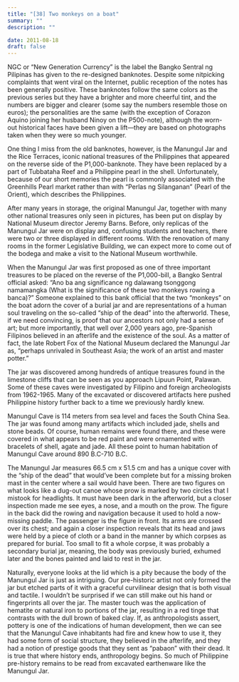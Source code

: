 ```yaml
---
title: "[38] Two monkeys on a boat"
summary: ""
description: ""

date: 2011-08-18
draft: false
---
```


NGC or “New Generation Currency” is the label the Bangko Sentral ng Pilipinas has given to the re-designed banknotes. Despite some nitpicking complaints that went viral on the Internet, public reception of the notes has been generally positive. These banknotes follow the same colors as the previous series but they have a brighter and more cheerful tint, and the numbers are bigger and clearer (some say the numbers resemble those on euros); the personalities are the same (with the exception of Corazon Aquino joining her husband Ninoy on the P500-note), although the worn-out historical faces have been given a lift—they are based on photographs taken when they were so much younger.

One thing I miss from the old banknotes, however, is the Manungul Jar and the Rice Terraces, iconic national treasures of the  Philippines that appeared on the reverse side of the P1,000-banknote. They have been replaced by a part of Tubbataha Reef and a Philippine pearl in the shell. Unfortunately, because of our short memories the pearl is commonly associated with the Greenhills Pearl market rather than with “Perlas ng Silanganan” (Pearl of the Orient), which describes the Philippines.

After many years in storage, the original Manungul Jar, together with many other national treasures only seen in pictures, has been put on display by National Museum director Jeremy Barns. Before, only replicas of the Manungul Jar were on display and, confusing students and  teachers, there were two or three displayed in different rooms. With the renovation of many rooms in the former Legislative Building, we can expect more to come out of the bodega and make a visit to the National Museum worthwhile.

When the Manungul Jar was first proposed as one of three important treasures to be placed on the reverse of the P1,000-bill, a Bangko Sentral official asked: “Ano ba ang significance ng dalawang tsonggong namamangka (What is the significance of these two monkeys rowing a banca)?” Someone explained to this bank official that the two “monkeys” on the boat adorn the cover of a burial jar and are representations of a human soul traveling on the so-called “ship of the dead” into the afterworld. These, if we need convincing, is proof that our ancestors not only had a sense of art; but more importantly, that well over 2,000 years ago, pre-Spanish Filipinos believed in an afterlife and the existence of the soul. As a matter of fact,  the late Robert Fox of the National Museum declared the Manungul Jar as, “perhaps unrivaled in Southeast Asia; the work of an artist and master potter.”

The jar was discovered among hundreds of antique treasures found in the limestone cliffs that can be seen as you approach Lipuun Point, Palawan. Some of these caves were investigated by Filipino and foreign archeologists from 1962-1965. Many of the excavated or discovered artifacts here pushed Philippine history further back to a time we previously hardly knew.

Manungul Cave is 114 meters from sea level and faces the South China Sea. The jar was found among many artifacts which included jade, shells and stone beads. Of course, human remains were found there, and these were covered in what appears to be red paint and were ornamented with bracelets of shell, agate and jade. All these point to human habitation of Manungul Cave around 890 B.C-710 B.C.

The Manungul Jar measures 66.5 cm x 51.5 cm and has a unique cover with the “ship of the dead” that would’ve been complete but for a missing broken mast in the center where a sail would have been. There are two figures on what looks like a dug-out canoe whose prow is marked by two circles that I mistook for headlights. It must have been dark in the afterworld, but a closer inspection made me see eyes, a nose, and a mouth on the prow. The figure in the back did the rowing and navigation because it used to hold a now-missing paddle. The passenger is the figure in front. Its arms are crossed over its chest; and again a closer inspection reveals that its head and jaws were held by a piece of cloth or a band in the manner by which corpses as prepared for burial. Too small to fit a whole corpse, it was probably a secondary burial jar, meaning, the body was previously buried, exhumed later and the bones painted and laid to rest in the jar.

Naturally, everyone looks at the lid which is a pity because the body of the Manungul Jar is just as intriguing. Our pre-historic artist not only formed the jar but etched parts of it with a graceful curvilinear design that is both visual and tactile. I wouldn’t be surprised if we can still make out his hand or fingerprints all over the jar. The master touch was the application of hematite or natural iron to portions of the jar, resulting in a red tinge that contrasts with the dull brown of baked clay. If, as anthropologists  assert, pottery is one of the indications of human development, then we can see that the Manungul Cave inhabitants had fire and knew how to use it, they had some form of social structure, they believed in the afterlife, and they had a notion of prestige goods that they sent as  “pabaon” with their dead. It is true that where history ends, anthropology begins. So much of Philippine pre-history remains to be read from excavated earthenware like the Manungul Jar.
